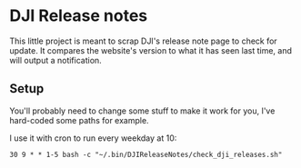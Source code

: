 # DJI Release notes

This little project is meant to scrap DJI's release note page to check for update. It compares the website's version to what it has seen last time, and will output a notification.

## Setup

You'll probably need to change some stuff to make it work for you, I've hard-coded some paths for example.

I use it with cron to run every weekday at 10:
```crontab
30 9 * * 1-5 bash -c "~/.bin/DJIReleaseNotes/check_dji_releases.sh"
```
